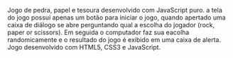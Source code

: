Jogo de pedra, papel e tesoura desenvolvido com JavaScript puro.
a tela do jogo possui apenas um botão para iniciar o jogo, quando apertado uma caixa de diálogo se abre perguntando qual a escolha do jogador (rock, paper or scissors). 
Em seguida o computador faz sua eacolha randomicamente e o resultado do jogo é exibido em uma caixa de alerta.
Jogo desenvolvido com HTML5, CSS3 e JavaScript.